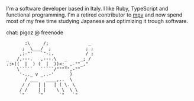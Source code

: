 I'm a software developer based in Italy. I like Ruby, TypeScript and functional
programming. I'm a retired contributor to [mpv](/mpv-player/mpv) and now spend most
of my free time studying Japanese and optimizing it trough software.

chat: pigoz @ freenode


```ascii
       :\     /;               _
      ;  \___/  ;             ; ;
     ,:-"'   `"-:.            / ;
_   /,---.   ,---.\   _     _; /
.:>((  |  ) (  |  ))<:_ ,-""_,"
    \`````   `````/""""",-""
     '-.._ v _..-'      )
       / ___   ____,..  \
      / /   | |   | ( \. \
     / /    | |    \ \  \ \
     `"     `"      `"   `"
